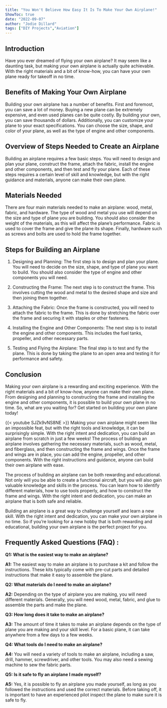 ```yaml
---
title: "You Won't Believe How Easy It Is To Make Your Own Airplane!"
ShowToc: true 
date: "2022-09-07"
author: "Jodie Dillard" 
tags: ["DIY Projects","Aviation"]
---
```

## Introduction

Have you ever dreamed of flying your own airplane? It may seem like a daunting task, but making your own airplane is actually quite achievable. With the right materials and a bit of know-how, you can have your own plane ready for takeoff in no time.

## Benefits of Making Your Own Airplane

Building your own airplane has a number of benefits. First and foremost, you can save a lot of money. Buying a new plane can be extremely expensive, and even used planes can be quite costly. By building your own, you can save thousands of dollars. Additionally, you can customize your plane to your exact specifications. You can choose the size, shape, and color of your plane, as well as the type of engine and other components.

## Overview of Steps Needed to Create an Airplane

Building an airplane requires a few basic steps. You will need to design and plan your plane, construct the frame, attach the fabric, install the engine and other components, and then test and fly your plane. Each of these steps requires a certain level of skill and knowledge, but with the right guidance and materials, anyone can make their own plane.

## Materials Needed

There are four main materials needed to make an airplane: wood, metal, fabric, and hardware. The type of wood and metal you use will depend on the size and type of plane you are building. You should also consider the weight of the materials, as this will affect the plane’s performance. Fabric is used to cover the frame and give the plane its shape. Finally, hardware such as screws and bolts are used to hold the frame together.

## Steps for Building an Airplane

1. Designing and Planning: The first step is to design and plan your plane. You will need to decide on the size, shape, and type of plane you want to build. You should also consider the type of engine and other components you will need.

2. Constructing the Frame: The next step is to construct the frame. This involves cutting the wood and metal to the desired shape and size and then joining them together.

3. Attaching the Fabric: Once the frame is constructed, you will need to attach the fabric to the frame. This is done by stretching the fabric over the frame and securing it with staples or other fasteners.

4. Installing the Engine and Other Components: The next step is to install the engine and other components. This includes the fuel tanks, propeller, and other necessary parts.

5. Testing and Flying the Airplane: The final step is to test and fly the plane. This is done by taking the plane to an open area and testing it for performance and safety.

## Conclusion

Making your own airplane is a rewarding and exciting experience. With the right materials and a bit of know-how, anyone can make their own plane. From designing and planning to constructing the frame and installing the engine and other components, it is possible to build your own plane in no time. So, what are you waiting for? Get started on building your own plane today!

{{< youtube SJZk9vNS8NE >}} 
Making your own airplane might seem like an impossible feat, but with the right tools and knowledge, it can be surprisingly simple. With the right intent and dedication, you can build an airplane from scratch in just a few weeks! The process of building an airplane involves gathering the necessary materials, such as wood, metal, and fiberglass, and then constructing the frame and wings. Once the frame and wings are in place, you can add the engine, propeller, and other components. With the right instructions and guidance, anyone can build their own airplane with ease. 

The process of building an airplane can be both rewarding and educational. Not only will you be able to create a functional aircraft, but you will also gain valuable knowledge and skills in the process. You can learn how to identify different materials, how to use tools properly, and how to construct the frame and wings. With the right intent and dedication, you can make an airplane that is both safe and reliable. 

Building an airplane is a great way to challenge yourself and learn a new skill. With the right intent and dedication, you can make your own airplane in no time. So if you’re looking for a new hobby that is both rewarding and educational, building your own airplane is the perfect project for you.

## Frequently Asked Questions (FAQ) :
**Q1: What is the easiest way to make an airplane?**

**A1:** The easiest way to make an airplane is to purchase a kit and follow the instructions. These kits typically come with pre-cut parts and detailed instructions that make it easy to assemble the plane. 

**Q2: What materials do I need to make an airplane?**

**A2:** Depending on the type of airplane you are making, you will need different materials. Generally, you will need wood, metal, fabric, and glue to assemble the parts and make the plane. 

**Q3: How long does it take to make an airplane?**

**A3:** The amount of time it takes to make an airplane depends on the type of plane you are making and your skill level. For a basic plane, it can take anywhere from a few days to a few weeks. 

**Q4: What tools do I need to make an airplane?**

**A4:** You will need a variety of tools to make an airplane, including a saw, drill, hammer, screwdriver, and other tools. You may also need a sewing machine to sew the fabric parts. 

**Q5: Is it safe to fly an airplane I made myself?**

**A5:** Yes, it is possible to fly an airplane you made yourself, as long as you followed the instructions and used the correct materials. Before taking off, it is important to have an experienced pilot inspect the plane to make sure it is safe to fly.





